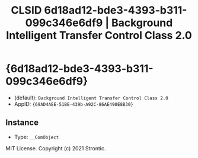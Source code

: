 ﻿---
title: "CLSID 6d18ad12-bde3-4393-b311-099c346e6df9 | Background Intelligent Transfer Control Class 2.0"
excerpt: What is COM-Object CLSID 6d18ad12-bde3-4393-b311-099c346e6df9?
---

# {6d18ad12-bde3-4393-b311-099c346e6df9}

* (default): `Background Intelligent Transfer Control Class 2.0`
* AppID: `{69AD4AEE-51BE-439b-A92C-86AE490E8B30}`

## Instance

* Type: `__ComObject`

MIT License. Copyright (c) 2021 Strontic.


